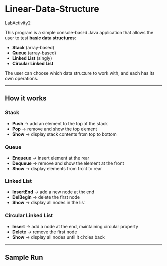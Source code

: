 # Linear-Data-Structure
LabActivity2

 This program is a simple console-based Java application that allows the user to test **basic data structures**:  
- **Stack** (array-based)  
- **Queue** (array-based)  
- **Linked List** (singly)  
- **Circular Linked List**

The user can choose which data structure to work with, and each has its own operations.

---

## How it works

### Stack
- **Push** → add an element to the top of the stack  
- **Pop** → remove and show the top element  
- **Show** → display stack contents from top to bottom  

### Queue
- **Enqueue** → insert element at the rear  
- **Dequeue** → remove and show the element at the front  
- **Show** → display elements from front to rear  

### Linked List
- **InsertEnd** → add a new node at the end  
- **DelBegin** → delete the first node  
- **Show** → display all nodes in the list  

### Circular Linked List
- **Insert** → add a node at the end, maintaining circular property  
- **Delete** → remove the first node  
- **Show** → display all nodes until it circles back  

---

## Sample Run
